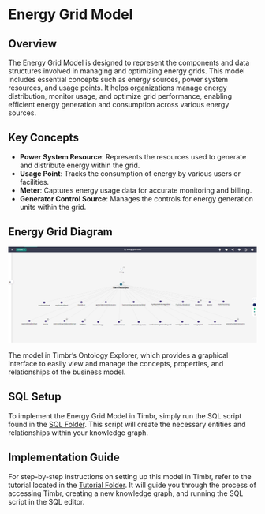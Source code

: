 # Energy Grid Model

## Overview
The Energy Grid Model is designed to represent the components and data structures involved in managing and optimizing energy grids. This model includes essential concepts such as energy sources, power system resources, and usage points. It helps organizations manage energy distribution, monitor usage, and optimize grid performance, enabling efficient energy generation and consumption across various energy sources.

## Key Concepts
- **Power System Resource**: Represents the resources used to generate and distribute energy within the grid.
- **Usage Point**: Tracks the consumption of energy by various users or facilities.
- **Meter**: Captures energy usage data for accurate monitoring and billing.
- **Generator Control Source**: Manages the controls for energy generation units within the grid.

## Energy Grid Diagram

![Attached Image of Model](./model.png)

The model in Timbr’s Ontology Explorer, which provides a graphical interface to easily view and manage the concepts, properties, and relationships of the business model.

## SQL Setup
To implement the Energy Grid Model in Timbr, simply run the SQL script found in the [SQL Folder](./sql). This script will create the necessary entities and relationships within your knowledge graph.

## Implementation Guide
For step-by-step instructions on setting up this model in Timbr, refer to the tutorial located in the [Tutorial Folder](./tutorial). It will guide you through the process of accessing Timbr, creating a new knowledge graph, and running the SQL script in the SQL editor.
